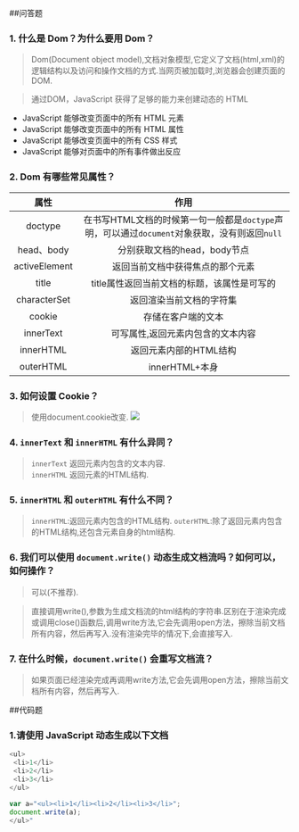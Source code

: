 ##问答题  
### 1. 什么是 Dom？为什么要用 Dom？  
>Dom(Document object model),文档对象模型,它定义了文档(html,xml)的逻辑结构以及访问和操作文档的方式.当网页被加载时,浏览器会创建页面的DOM.

>通过DOM，JavaScript 获得了足够的能力来创建动态的 HTML  
* JavaScript 能够改变页面中的所有 HTML 元素  
* JavaScript 能够改变页面中的所有 HTML 属性  
* JavaScript 能够改变页面中的所有 CSS 样式  
* JavaScript 能够对页面中的所有事件做出反应  

### 2. Dom 有哪些常见属性？  
属性|作用
:-:|:-:
doctype|在书写HTML文档的时候第一句一般都是`doctype`声明，可以通过`document`对象获取，没有则返回`null`
head、body|分别获取文档的head，body节点
activeElement|返回当前文档中获得焦点的那个元素
title|title属性返回当前文档的标题，该属性是可写的
characterSet|返回渲染当前文档的字符集
cookie|存储在客户端的文本
innerText|可写属性,返回元素内包含的文本内容
innerHTML|返回元素内部的HTML结构
outerHTML|innerHTML+本身  

### 3. 如何设置 Cookie？  
>使用document.cookie改变.
![](https://work.mafengshe.com/static/upload/article/pic1567567747466.jpg)

### 4. `innerText` 和 `innerHTML` 有什么异同？  
>`innerText` 返回元素内包含的文本内容.   
>`innerHTML` 返回元素的HTML结构.   

### 5. `innerHTML` 和 `outerHTML` 有什么不同？  
>`innerHTML`:返回元素内包含的HTML结构.
>`outerHTML`:除了返回元素内包含的HTML结构,还包含元素自身的html结构.

### 6. 我们可以使用 `document.write()` 动态生成文档流吗？如何可以，如何操作？  
>可以(不推荐).

>直接调用write(),参数为生成文档流的html结构的字符串.区别在于渲染完成或调用close()函数后,调用write方法,它会先调用open方法，擦除当前文档所有内容，然后再写入.没有渲染完毕的情况下,会直接写入.


### 7. 在什么时候，`document.write()` 会重写文档流？  
>如果页面已经渲染完成再调用write方法,它会先调用open方法，擦除当前文档所有内容，然后再写入.

##代码题
### 1.请使用 JavaScript 动态生成以下文档  
```js
<ul>
 <li>1</li>
 <li>2</li>
 <li>3</li>
</ul>
```
```js
var a="<ul><li>1</li><li>2</li><li>3</li>";
document.write(a);
</ul>"
```